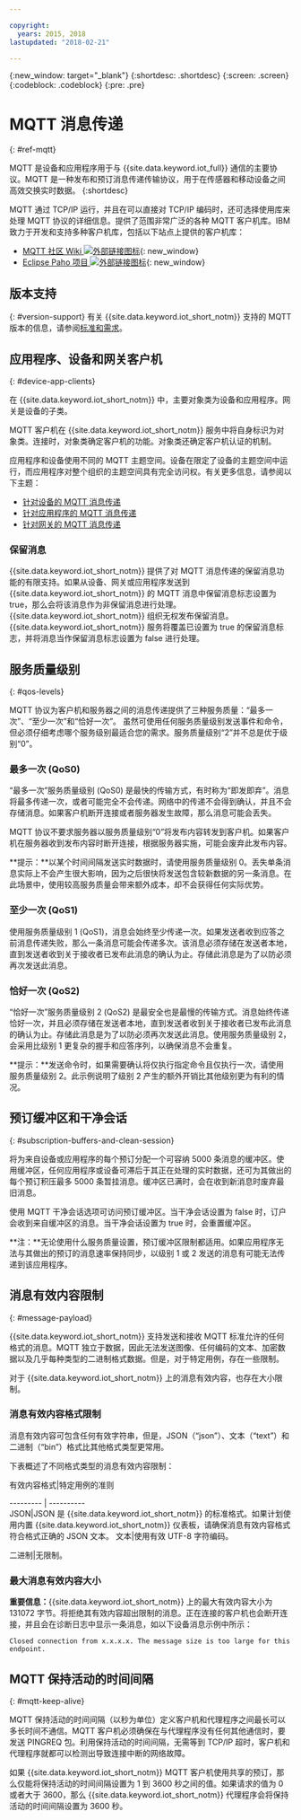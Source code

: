 ```yaml
---

copyright:
  years: 2015, 2018
lastupdated: "2018-02-21"

---
```


{:new_window: target="_blank"}
{:shortdesc: .shortdesc}
{:screen: .screen}
{:codeblock: .codeblock}
{:pre: .pre}

# MQTT 消息传递
{: #ref-mqtt}

MQTT 是设备和应用程序用于与 {{site.data.keyword.iot_full}} 通信的主要协议。MQTT 是一种发布和预订消息传递传输协议，用于在传感器和移动设备之间高效交换实时数据。
{:shortdesc}

MQTT 通过 TCP/IP 运行，并且在可以直接对 TCP/IP 编码时，还可选择使用库来处理 MQTT 协议的详细信息。提供了范围非常广泛的各种 MQTT 客户机库。IBM 致力于开发和支持多种客户机库，包括以下站点上提供的客户机库：

- [MQTT 社区 Wiki ![外部链接图标](../../../../icons/launch-glyph.svg "外部链接图标")](https://github.com/mqtt/mqtt.github.io/wiki){: new_window}
- [Eclipse Paho 项目 ![外部链接图标](../../../../icons/launch-glyph.svg "外部链接图标")](http://eclipse.org/paho/){: new_window}

## 版本支持
{: #version-support}
有关 {{site.data.keyword.iot_short_notm}} 支持的 MQTT 版本的信息，请参阅[标准和需求](../standards_and_requirements.html#mqtt)。

## 应用程序、设备和网关客户机
{: #device-app-clients}

在 {{site.data.keyword.iot_short_notm}} 中，主要对象类为设备和应用程序。网关是设备的子类。

MQTT 客户机在 {{site.data.keyword.iot_short_notm}} 服务中将自身标识为对象类。连接时，对象类确定客户机的功能。对象类还确定客户机认证的机制。

应用程序和设备使用不同的 MQTT 主题空间。设备在限定了设备的主题空间中运行，而应用程序对整个组织的主题空间具有完全访问权。有关更多信息，请参阅以下主题：

- [针对设备的 MQTT 消息传递](../../devices/mqtt.html)
- [针对应用程序的 MQTT 消息传递](../../applications/mqtt.html)
- [针对网关的 MQTT 消息传递](../../gateways/mqtt.html)

### 保留消息
{{site.data.keyword.iot_short_notm}} 提供了对 MQTT 消息传递的保留消息功能的有限支持。如果从设备、网关或应用程序发送到 {{site.data.keyword.iot_short_notm}} 的 MQTT 消息中保留消息标志设置为 true，那么会将该消息作为非保留消息进行处理。{{site.data.keyword.iot_short_notm}} 组织无权发布保留消息。{{site.data.keyword.iot_short_notm}} 服务将覆盖已设置为 true 的保留消息标志，并将消息当作保留消息标志设置为 false 进行处理。

## 服务质量级别
{: #qos-levels}

MQTT 协议为客户机和服务器之间的消息传递提供了三种服务质量：“最多一次”、“至少一次”和“恰好一次”。
虽然可使用任何服务质量级别发送事件和命令，但必须仔细考虑哪个服务级别最适合您的需求。服务质量级别“2”并不总是优于级别“0”。

### 最多一次 (QoS0)

“最多一次”服务质量级别 (QoS0) 是最快的传输方式，有时称为“即发即弃”。消息将最多传递一次，或者可能完全不会传递。网络中的传递不会得到确认，并且不会存储消息。如果客户机断开连接或者服务器发生故障，那么消息可能会丢失。

MQTT 协议不要求服务器以服务质量级别“0”将发布内容转发到客户机。如果客户机在服务器收到发布内容时断开连接，根据服务器实施，可能会废弃此发布内容。

**提示：**以某个时间间隔发送实时数据时，请使用服务质量级别 0。丢失单条消息实际上不会产生很大影响，因为之后很快将发送包含较新数据的另一条消息。在此场景中，使用较高服务质量会带来额外成本，却不会获得任何实际优势。

### 至少一次 (QoS1)

使用服务质量级别 1 (QoS1)，消息会始终至少传递一次。如果发送者收到应答之前消息传递失败，那么一条消息可能会传递多次。该消息必须存储在发送者本地，直到发送者收到关于接收者已发布此消息的确认为止。存储此消息是为了以防必须再次发送此消息。

### 恰好一次 (QoS2)

“恰好一次”服务质量级别 2 (QoS2) 是最安全也是最慢的传输方式。消息始终传递恰好一次，并且必须存储在发送者本地，直到发送者收到关于接收者已发布此消息的确认为止。存储此消息是为了以防必须再次发送此消息。使用服务质量级别 2，会采用比级别 1 更复杂的握手和应答序列，以确保消息不会重复。

**提示：**发送命令时，如果需要确认将仅执行指定命令且仅执行一次，请使用服务质量级别 2。此示例说明了级别 2 产生的额外开销比其他级别更为有利的情况。

## 预订缓冲区和干净会话
{: #subscription-buffers-and-clean-session}

将为来自设备或应用程序的每个预订分配一个可容纳 5000 条消息的缓冲区。使用缓冲区，任何应用程序或设备可滞后于其正在处理的实时数据，还可为其做出的每个预订积压最多 5000 条暂挂消息。缓冲区已满时，会在收到新消息时废弃最旧消息。

使用 MQTT 干净会话选项可访问预订缓冲区。当干净会话设置为 false 时，订户会收到来自缓冲区的消息。当干净会话设置为 true 时，会重置缓冲区。

**注：**无论使用什么服务质量设置，预订缓冲区限制都适用。如果应用程序无法与其做出的预订的消息速率保持同步，以级别 1 或 2 发送的消息有可能无法传递到该应用程序。

## 消息有效内容限制
{: #message-payload}

{{site.data.keyword.iot_short_notm}} 支持发送和接收 MQTT 标准允许的任何格式的消息。MQTT 独立于数据，因此无法发送图像、任何编码的文本、加密数据以及几乎每种类型的二进制格式数据。但是，对于特定用例，存在一些限制。   

对于 {{site.data.keyword.iot_short_notm}} 上的消息有效内容，也存在大小限制。

### 消息有效内容格式限制

消息有效内容可包含任何有效字符串，但是，JSON（“json”）、文本（“text”）和二进制（“bin”）格式比其他格式类型更常用。

下表概述了不同格式类型的消息有效内容限制：

有效内容格式|特定用例的准则

--------- | ----------  
JSON|JSON 是 {{site.data.keyword.iot_short_notm}} 的标准格式。如果计划使用内置 {{site.data.keyword.iot_short_notm}} 仪表板，请确保消息有效内容格式符合格式正确的 JSON 文本。
文本|使用有效 UTF-8 字符编码。

二进制|无限制。





### 最大消息有效内容大小

**重要信息：**{{site.data.keyword.iot_short_notm}} 上的最大有效内容大小为 131072 字节。将拒绝其有效内容超出限制的消息。正在连接的客户机也会断开连接，并且会在诊断日志中显示一条消息，如以下设备消息示例中所示：

`Closed connection from x.x.x.x. The message size is too large for this endpoint.`

## MQTT 保持活动的时间间隔
{: #mqtt-keep-alive}

MQTT 保持活动的时间间隔（以秒为单位）定义客户机和代理程序之间最长可以多长时间不通信。MQTT 客户机必须确保在与代理程序没有任何其他通信时，要发送 PINGREQ 包。利用保持活动的时间间隔，无需等到 TCP/IP 超时，客户机和代理程序就都可以检测出导致连接中断的网络故障。

如果 {{site.data.keyword.iot_short_notm}} MQTT 客户机使用共享的预订，那么仅能将保持活动的时间间隔设置为 1 到 3600 秒之间的值。如果请求的值为 0 或者大于 3600，那么 {{site.data.keyword.iot_short_notm}} 代理程序会将保持活动的时间间隔设置为 3600 秒。

